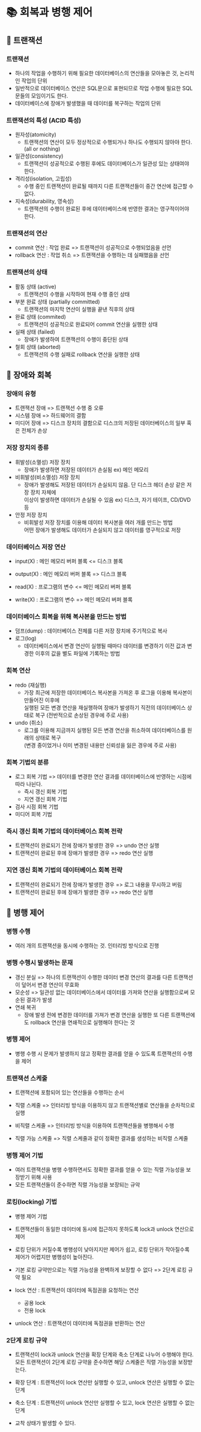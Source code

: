 
# 📚 회복과 병행 제어

## 📌 트랜잭션

### 트랜잭션

- 하나의 작업을 수행하기 위해 필요한 데이터베이스의 연산들을 모아놓은 것, 논리적인 작업의 단위
- 일반적으로 데이터베이스 연산은 SQL문으로 표현되므로 작업 수행에 필요한 SQL문들의 모임이기도 한다.
- 데이터베이스에 장애가 발생했을 때 데이터를 복구하는 작업의 단위

### 트랜잭션의 특성 (ACID 특성)

- 원자성(atomicity)
    - 트랜잭션의 연산이 모두 정상적으로 수행되거나 하나도 수행되지 않아야 한다. (all or nothing)
- 일관성(consistency)
    - 트랜잭션이 성공적으로 수행된 후에도 데이터베이스가 일관성 있는 상태여야 한다.
- 격리성(isolation, 고립성)
    - 수행 중인 트랜잭션이 완료될 때까지 다른 트랜잭션들이 중간 연산에 접근할 수 없다.
- 지속성(durability, 영속성)
    - 트랜잭션의 수행이 완료된 후에 데이터베이스에 반영한 결과는 영구적이어야 한다.

### 트랜잭션의 연산

- commit 연산 : 작업 완료 => 트랜잭션이 성공적으로 수행되었음을 선언
- rollback 연산 : 작업 취소 => 트랜잭션을 수행하는 데 실패했음을 선언

### 트랜잭션의 상태

- 활동 상태 (active)
    - 트랜잭션이 수행을 시작하여 현재 수행 중인 상태
- 부분 완료 상태 (partially committed)
    - 트랜잭션의 마지막 연산이 실행을 끝낸 직후의 상태
- 완료 상태 (commited)
    - 트랜잭션이 성공적으로 완료되어 commit 연산을 실행한 상태
- 실패 상태 (failed)
    - 장애가 발생하여 트랜잭션의 수행이 중단된 상태
- 철회 상태 (aborted)
    - 트랜잭션의 수행 실패로 rollback 연산을 실행한 상태

## 📌 장애와 회복

### 장애의 유형

- 트랜잭션 장애 => 트랜잭션 수행 중 오류
- 시스템 장애 => 하드웨어의 결함
- 미디어 장애 => 디스크 장치의 결함으로 디스크의 저장된 데이터베이스의 일부 혹은 전체가 손상

### 저장 장치의 종류

- 휘발성(소멸성) 저장 장치
    - 장애가 발생하면 저장된 데이터가 손실됨 ex) 메인 메모리
- 비휘발성(비소멸성) 저장 장치
    - 장애가 발생해도 저장된 데이터가 손실되지 않음. 단 디스크 헤더 손상 같은 저장 장치 자체에  
    이상이 발생하면 데이터가 손실될 수 있음 ex) 디스크, 자기 테이프, CD/DVD 등
- 안정 저장 장치
    - 비휘발성 저장 장치를 이용해 데이터 복사본을 여러 개를 만드는 방법  
    어떤 장애가 발생해도 데이터가 손실되지 않고 데이터를 영구적으로 저장

### 데이터베이스 저장 연산

- input(X) : 메인 메모리 버퍼 블록 <= 디스크 블록
- output(X) : 메인 메모리 버퍼 블록 => 디스크 블록

- read(X) : 프로그램의 변수 <= 메인 메모리 버퍼 블록
- write(X) : 프로그램의 변수  => 메인 메모리 버퍼 블록

### 데이터베이스 회복을 위해 복사본을 만드는 방법

- 덤프(dump) : 데이터베이스 전체를 다른 저장 장치에 주기적으로 복사
- 로그(log)
    - 데이터베이스에서 변경 연산이 실행될 때마다 데이터를 변경하기 이전 값과 변경한 이후의 값을 별도 파일에 기록하는 방법

### 회복 연산

- redo (재실행)
    - 가장 최근에 저장한 데이터베이스 복사본을 가져온 후 로그을 이용해 복사본이 만들어진 이후에  
    실행된 모든 변경 연산을 재실행하여 장애가 발생하기 직전의 데이터베이스 상태로 복구 (전반적으로 손상된 경우에 주로 사용)
- undo (취소)
    - 로그를 이용해 지금까지 실행된 모든 변경 연산을 취소하여 데이터베이스를 원래의 상태로 복구  
    (변경 중이었거나 이미 변경된 내용만 신뢰성을 잃은 경우에 주로 사용)

### 회복 기법의 분류

- 로그 회복 기법 => 데이터를 변경한 연산 결과를  데이터베이스에 반영하는 시점에 따라 나뉜다. 
    - 즉시 갱신 회복 기법
    - 지연 갱신 회복 기법
- 검사 시점 회복 기법
- 미디어 회복 기법

### 즉시 갱신 회복 기법의 데이터베이스 회복 전략

- 트랜잭션이 완료되기 전에 장애가 발생한 경우 => undo 연산 실행
- 트랜잭션이 완료된 후에 장애가 발생한 경우 => redo 연산 실행

### 지연 갱신 회복 기법의 데이터베이스 회복 전략

- 트랜잭션이 완료되기 전에 장애가 발생한 경우 => 로그 내용을 무시하고 버림
- 트랜잭션이 완료된 후에 장애가 발생한 경우 => redo 연산 실행

## 📌 병행 제어

### 병행 수행

- 여러 개의 트랜잭션을 동시에 수행하는 것. 인터리빙 방식으로 진행

### 병행 수행시 발생하는 문재

- 갱신 분실 => 하나의 트랜잭션이 수행한 데이터 변경 연산의 결과를 다른 트랜잭션이 덮어서 변경 연산이 무효화
- 모순성    => 일관성 없는 데이터베이스에서 데이터를 가져와 연산을 실행함으로써 모순된 결과가 발생
- 연쇄 복귀
    - 장애 발생 전에 변경한 데이터를 가져가 변경 연산을 실행한 또 다른 트랜잭션에도 rollback 연산을 연쇄적으로 실행해야 한다는 것

### 병행 제어

- 병행 수행 시 문제가 발생하지 않고 정확한 결과를 얻을 수 있도록 트랜잭션의 수행을 제어

### 트랜잭션 스케줄

- 트랜잭션에 포함되어 있는 연산들을 수행하는 순서

- 직렬 스케줄 => 인터리빙 방식을 이용하지 않고 트랜잭션별로 연산들을 순차적으로 실행
- 비직렬 스케줄 => 인터리빙 방식을 이용하여 트랜잭션들을 병행해서 수행
- 직렬 가능 스케줄 => 직렬 스케줄과 같이 정확한 결과를 생성하는 비직렬 스케줄

### 병행 제어 기법

- 여러 트랜잭션을 병행 수행하면서도 정확한 결과를 얻을 수 있는 직렬 가능성을 보장받기 위해 사용
- 모든 트랜잭션들이 준수하면 직렬 가능성을 보장되는 규악

### 로킹(locking) 기법

- 병행 제어 기법
- 트랜잭션들이 동일한 데이터에 동시에 접근하지 못하도록 lock과 unlock 연산으로 제어
- 로킹 단위가 커질수록 병행성이 낮아지지만 제어가 쉽고, 로킹 단위가 작아질수록 제어가 어렵지만 병행성이 높아진다.
- 기본 로킹 규약만으로는 직렬 가능성을 완벽하게 보장할 수 없다 => 2단계 로킹 규약 필요

- lock 연산 : 트랜잭션이 데이터에 독점권을 요청하는 연산
    - 공용 lock
    - 전용 lock
- unlock 연산 : 트랜잭션이 데이터에 독점권을 반환하는 연산

### 2단계 로킹 규약

- 트랜잭션이 lock과 unlock 연산을 확장 단계와 축소 단계로 나누어 수행해야 한다.  
모든 트랜잭션이 2단계 로킹 규약을 준수하면 해당 스케줄은 직렬 가능성을 보장받는다.

- 확장 단계 : 트랜잭션이 lock 연산만 실행할 수 있고, unlock 연산은 실행할 수 없는 단계
- 축소 단계 : 트랜잭션이 unlock 연산만 실행할 수 있고, lock 연산은 실행할 수 없는 단계

- 교착 상태가 발생할 수 있다.








